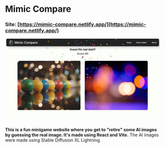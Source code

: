 # Mimic Compare

### Site: [https://mimic-compare.netlify.app/](https://mimic-compare.netlify.app/)
![Mimic Compare Screenshot](preview.webp)

**This is a fun minigame website where you get to "retire" some AI images by guessing the real image. It's made using React and Vite.**
The AI images were made using Stable Diffusion XL Lightning
